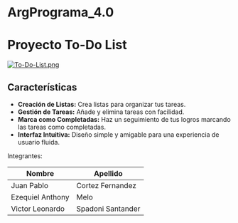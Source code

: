 # ArgPrograma_4.0
# Proyecto To-Do List

[![To-Do-List.png](https://i.postimg.cc/K8gQgdRH/To-Do-List.png)](https://i.postimg.cc/K8gQgdRH/To-Do-List.png)

## Características

- **Creación de Listas:** Crea listas para organizar tus tareas.
- **Gestión de Tareas:** Añade y elimina tareas con facilidad.
- **Marca como Completadas:** Haz un seguimiento de tus logros marcando las tareas como completadas.
- **Interfaz Intuitiva:** Diseño simple y amigable para una experiencia de usuario fluida.


Integrantes:

| Nombre  | Apellido |
| ------------- | ------------- |
| Juan Pablo        | Cortez Fernandez  |
| Ezequiel Anthony  | Melo              |
| Victor Leonardo   | Spadoni Santander |
